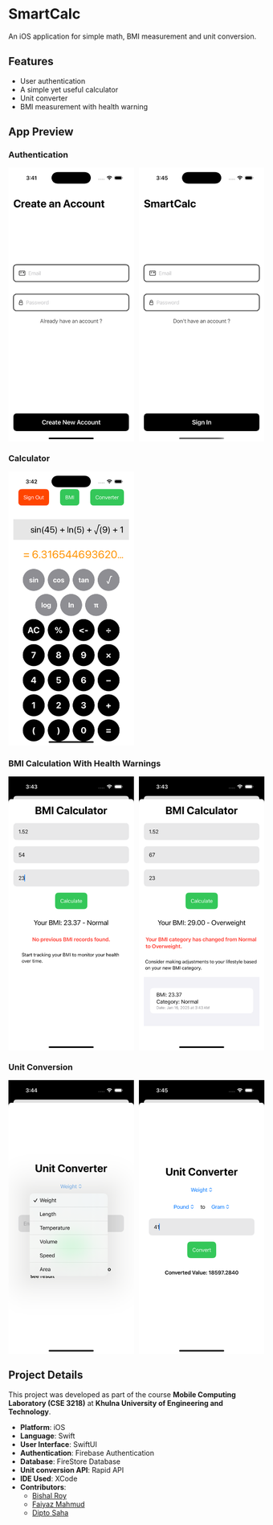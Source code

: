 # SmartCalc
An iOS application for simple math, BMI measurement and unit conversion.

## Features
- User authentication
- A simple yet useful calculator
- Unit converter
- BMI measurement with health warning

## App Preview

### Authentication
<div style="display: flex; gap: 10px;">
  <img src="images/signup.png" alt="Sign Up" width="250"/>
  <img src="images/signin.png" alt="Sign in" width="250"/>
</div>

### Calculator
<img src="images/home.png" alt="Home" width="250"/>

### BMI Calculation With Health Warnings
<div style="display: flex; gap: 10px;">
  <img src="images/bmi1.png" alt="Sign Up" width="250"/>
  <img src="images/bmi2.png" alt="Sign in" width="250"/>
</div>

### Unit Conversion
<div style="display: flex; gap: 10px;">
  <img src="images/unit1.png" alt="Sign Up" width="250"/>
  <img src="images/unit2.png" alt="Sign in" width="250"/>
</div>

## Project Details
This project was developed as part of the course **Mobile Computing Laboratory (CSE 3218)** at **Khulna University of Engineering and Technology**.
- **Platform**: iOS
- **Language**: Swift
- **User Interface**: SwiftUI
- **Authentication**: Firebase Authentication
- **Database**: FireStore Database
- **Unit conversion API**: Rapid API
- **IDE Used**: XCode
- **Contributors**:
  - [Bishal Roy](https://github.com/IronDigger098)
  - [Faiyaz Mahmud](https://github.com/faiyaz103)
  - [Dipto Saha](https://github.com/DsDipto7) 
